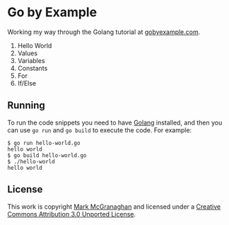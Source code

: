 # Go by Example
Working my way through the Golang tutorial at [gobyexample.com](https://gobyexample.com).

1. Hello World
2. Values
3. Variables
4. Constants
5. For
6. If/Else

## Running
To run the code snippets you need to have [Golang](https://golang.org) installed, and then you can use `go run` and `go build` to execute the code. For example:

```console
$ go run hello-world.go
hello world
$ go build hello-world.go
$ ./hello-world
hello world
```

## License
This work is copyright [Mark McGranaghan](https://github.com/mmcgrana) and licensed under a [Creative Commons Attribution 3.0 Unported License](https://creativecommons.org/licenses/by/3.0/).
